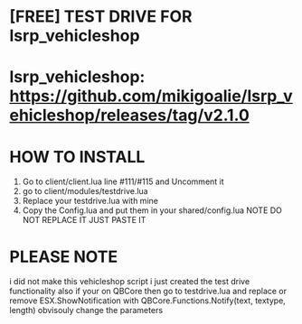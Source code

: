 
# [FREE] TEST DRIVE FOR lsrp_vehicleshop

# lsrp_vehicleshop: https://github.com/mikigoalie/lsrp_vehicleshop/releases/tag/v2.1.0

# HOW TO INSTALL
1. Go to client/client.lua line #111/#115 and Uncomment it
2. go to client/modules/testdrive.lua
3. Replace your testdrive.lua with mine
4. Copy the Config.lua and put them in your shared/config.lua NOTE DO NOT REPLACE IT JUST PASTE IT

# PLEASE NOTE
i did not make this vehicleshop script i just created the test drive functionality
also if your on QBCore then go to testdrive.lua and replace or remove ESX.ShowNotification with QBCore.Functions.Notify(text, textype, length) obvisouly change the parameters

